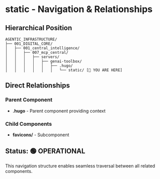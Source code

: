 # static - Navigation & Relationships

## Hierarchical Position

```
AGENTIC_INFRASTRUCTURE/
├── 001_DIGITAL_CORE/
│   ├── 001_central_intelligence/
│   │   ├── 007_mcp_central/
│   │   │   ├── servers/
│   │   │   │   ├── genai-toolbox/
│   │   │   │   │   ├── .hugo/
│   │   │   │   │   │   └── static/ [📍 YOU ARE HERE]

```

## Direct Relationships

### Parent Component
- **.hugo** - Parent component providing context

### Child Components
- **favicons/** - Subcomponent

## Status: 🟢 OPERATIONAL

This navigation structure enables seamless traversal between all related components.

